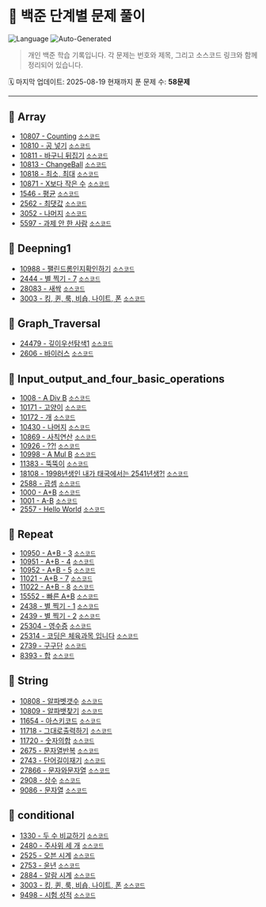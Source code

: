 # 📘 백준 단계별 문제 풀이

![Language](https://img.shields.io/badge/Language-Java-blue?logo=Java)
![Auto-Generated](https://img.shields.io/badge/README-Auto--Generated-blueviolet)

> 개인 백준 학습 기록입니다. 각 문제는 번호와 제목, 그리고 소스코드 링크와 함께 정리되어 있습니다.

🗓️ 마지막 업데이트: 2025-08-19
현재까지 푼 문제 수: **58문제**

---

## 📂 Array
- <a href="https://www.acmicpc.net/problem/10807" target="_blank">10807 - Counting</a> [`소스코드`](src/Array/BaekJoon_10807_Counting.java)
- <a href="https://www.acmicpc.net/problem/10810" target="_blank">10810 - 공 넣기</a> [`소스코드`](src/Array/BaekJoon_10810_intoBall.java)
- <a href="https://www.acmicpc.net/problem/10811" target="_blank">10811 - 바구니 뒤집기</a> [`소스코드`](src/Array/BaekJoon_10811.java)
- <a href="https://www.acmicpc.net/problem/10813" target="_blank">10813 - ChangeBall</a> [`소스코드`](src/Array/BaekJoon_10813_ChangeBall.java)
- <a href="https://www.acmicpc.net/problem/10818" target="_blank">10818 - 최소, 최대</a> [`소스코드`](src/Array/BaekJoon_10818_LeastMost.java)
- <a href="https://www.acmicpc.net/problem/10871" target="_blank">10871 - X보다 작은 수</a> [`소스코드`](src/Array/BaekJoon_10871_X.java)
- <a href="https://www.acmicpc.net/problem/1546" target="_blank">1546 - 평균</a> [`소스코드`](src/Array/BaekJoon_1546_average.java)
- <a href="https://www.acmicpc.net/problem/2562" target="_blank">2562 - 최댓값</a> [`소스코드`](src/Array/BaekJoon_2562_Most.java)
- <a href="https://www.acmicpc.net/problem/3052" target="_blank">3052 - 나머지</a> [`소스코드`](src/Array/BaekJoon_3052.java)
- <a href="https://www.acmicpc.net/problem/5597" target="_blank">5597 - 과제 안 한 사람</a> [`소스코드`](src/Array/BaekJoon_5597.java)

## 📂 Deepning1
- <a href="https://www.acmicpc.net/problem/10988" target="_blank">10988 - 팰린드롬인지확인하기</a> [`소스코드`](src/Deepning1/BaekJoon_10988_팰린드롬인지확인하기.java)
- <a href="https://www.acmicpc.net/problem/2444" target="_blank">2444 - 별 찍기 - 7</a> [`소스코드`](src/Deepning1/BaekJoon_2444_별찍기7.java)
- <a href="https://www.acmicpc.net/problem/28083" target="_blank">28083 - 새싹</a> [`소스코드`](src/Deepning1/BaekJoon_28083_새싹.java)
- <a href="https://www.acmicpc.net/problem/3003" target="_blank">3003 - 킹, 퀸, 룩, 비숍, 나이트, 폰</a> [`소스코드`](src/Deepning1/BaekJoon_3003_킹퀸룩비숍나이트.java)

## 📂 Graph_Traversal
- <a href="https://www.acmicpc.net/problem/24479" target="_blank">24479 - 깊이우선탐색1</a> [`소스코드`](src/Graph_Traversal/BaekJoon_24479_깊이우선탐색1.java)
- <a href="https://www.acmicpc.net/problem/2606" target="_blank">2606 - 바이러스</a> [`소스코드`](src/Graph_Traversal/BaekJoon_2606_바이러스.java)

## 📂 Input_output_and_four_basic_operations
- <a href="https://www.acmicpc.net/problem/1008" target="_blank">1008 - A Div B</a> [`소스코드`](src/Input_output_and_four_basic_operations/BaekJoon_1008_A_Div_B.java)
- <a href="https://www.acmicpc.net/problem/10171" target="_blank">10171 - 고양이</a> [`소스코드`](src/Input_output_and_four_basic_operations/BaekJoon_10171_Cat.java)
- <a href="https://www.acmicpc.net/problem/10172" target="_blank">10172 - 개</a> [`소스코드`](src/Input_output_and_four_basic_operations/BaekJoon_10172_Dog.java)
- <a href="https://www.acmicpc.net/problem/10430" target="_blank">10430 - 나머지</a> [`소스코드`](src/Input_output_and_four_basic_operations/BaekJoon_10430_remainder.java)
- <a href="https://www.acmicpc.net/problem/10869" target="_blank">10869 - 사칙연산</a> [`소스코드`](src/Input_output_and_four_basic_operations/BaekJoon_10869_FourBasicOperation.java)
- <a href="https://www.acmicpc.net/problem/10926" target="_blank">10926 - ??!</a> [`소스코드`](src/Input_output_and_four_basic_operations/BaekJoon_10926_surprised.java)
- <a href="https://www.acmicpc.net/problem/10998" target="_blank">10998 - A Mul B</a> [`소스코드`](src/Input_output_and_four_basic_operations/BaekJoon_10998_A_Mul_B.java)
- <a href="https://www.acmicpc.net/problem/11383" target="_blank">11383 - 뚝뚝이</a> [`소스코드`](src/Input_output_and_four_basic_operations/BaekJoon_11383_KidJeongMin.java)
- <a href="https://www.acmicpc.net/problem/18108" target="_blank">18108 - 1998년생인 내가 태국에서는 2541년생?!</a> [`소스코드`](src/Input_output_and_four_basic_operations/BaekJoon_18108_ButaYear.java)
- <a href="https://www.acmicpc.net/problem/2588" target="_blank">2588 - 곱셈</a> [`소스코드`](src/Input_output_and_four_basic_operations/BaekJoon_2588_Mul.java)
- <a href="https://www.acmicpc.net/problem/1000" target="_blank">1000 - A+B</a> [`소스코드`](src/Input_output_and_four_basic_operations/baekjoon_1000_A_puls_B.java)
- <a href="https://www.acmicpc.net/problem/1001" target="_blank">1001 - A-B</a> [`소스코드`](src/Input_output_and_four_basic_operations/baekjoon_1001_A_minus_B.java)
- <a href="https://www.acmicpc.net/problem/2557" target="_blank">2557 - Hello World</a> [`소스코드`](src/Input_output_and_four_basic_operations/baekjoon_2557_hello_word.java)

## 📂 Repeat
- <a href="https://www.acmicpc.net/problem/10950" target="_blank">10950 - A+B - 3</a> [`소스코드`](src/Repeat/BaekJoon_10950.java)
- <a href="https://www.acmicpc.net/problem/10951" target="_blank">10951 - A+B - 4</a> [`소스코드`](src/Repeat/BaekJoon_10951_AplusB4.java)
- <a href="https://www.acmicpc.net/problem/10952" target="_blank">10952 - A+B - 5</a> [`소스코드`](src/Repeat/BaekJoon_10952_AplusB5.java)
- <a href="https://www.acmicpc.net/problem/11021" target="_blank">11021 - A+B - 7</a> [`소스코드`](src/Repeat/BaekJoon_11021_AplusB7.java)
- <a href="https://www.acmicpc.net/problem/11022" target="_blank">11022 - A+B - 8</a> [`소스코드`](src/Repeat/BaekJoon_11022_ApusB8.java)
- <a href="https://www.acmicpc.net/problem/15552" target="_blank">15552 - 빠른 A+B</a> [`소스코드`](src/Repeat/BaekJoon_15552_QuickAB.java)
- <a href="https://www.acmicpc.net/problem/2438" target="_blank">2438 - 별 찍기 - 1</a> [`소스코드`](src/Repeat/BaekJoon_2438_Star1.java)
- <a href="https://www.acmicpc.net/problem/2439" target="_blank">2439 - 별 찍기 - 2</a> [`소스코드`](src/Repeat/BaekJoon_2439_Start2.java)
- <a href="https://www.acmicpc.net/problem/25304" target="_blank">25304 - 영수증</a> [`소스코드`](src/Repeat/BaekJoon_25304_Receipt.java)
- <a href="https://www.acmicpc.net/problem/25314" target="_blank">25314 - 코딩은 체육과목 입니다</a> [`소스코드`](src/Repeat/BaekJoon_25314_CodingIsPEClass.java)
- <a href="https://www.acmicpc.net/problem/2739" target="_blank">2739 - 구구단</a> [`소스코드`](src/Repeat/BaekJoon_2739_gugudan.java)
- <a href="https://www.acmicpc.net/problem/8393" target="_blank">8393 - 합</a> [`소스코드`](src/Repeat/BaekJoon_8393_hap.java)

## 📂 String
- <a href="https://www.acmicpc.net/problem/10808" target="_blank">10808 - 알파벳갯수</a> [`소스코드`](src/String/BaekJoon_10808_알파벳갯수.java)
- <a href="https://www.acmicpc.net/problem/10809" target="_blank">10809 - 알파뱃찾기</a> [`소스코드`](src/String/BaekJoon_10809_알파뱃찾기.java)
- <a href="https://www.acmicpc.net/problem/11654" target="_blank">11654 - 아스키코드</a> [`소스코드`](src/String/BaekJoon_11654_아스키코드.java)
- <a href="https://www.acmicpc.net/problem/11718" target="_blank">11718 - 그대로출력하기</a> [`소스코드`](src/String/BaekJoon_11718_그대로출력하기.java)
- <a href="https://www.acmicpc.net/problem/11720" target="_blank">11720 - 숫자의합</a> [`소스코드`](src/String/BaekJoon_11720_숫자의합.java)
- <a href="https://www.acmicpc.net/problem/2675" target="_blank">2675 - 문자열반복</a> [`소스코드`](src/String/BaekJoon_2675_문자열반복.java)
- <a href="https://www.acmicpc.net/problem/2743" target="_blank">2743 - 단어길이재기</a> [`소스코드`](src/String/BaekJoon_2743_단어길이재기.java)
- <a href="https://www.acmicpc.net/problem/27866" target="_blank">27866 - 문자와문자열</a> [`소스코드`](src/String/BaekJoon_27866_문자와문자열.java)
- <a href="https://www.acmicpc.net/problem/2908" target="_blank">2908 - 상수</a> [`소스코드`](src/String/BaekJoon_2908_상수.java)
- <a href="https://www.acmicpc.net/problem/9086" target="_blank">9086 - 문자열</a> [`소스코드`](src/String/BaekJoon_9086_문자열.java)

## 📂 conditional
- <a href="https://www.acmicpc.net/problem/1330" target="_blank">1330 - 두 수 비교하기</a> [`소스코드`](src/conditional/BaekJoon_1330.java)
- <a href="https://www.acmicpc.net/problem/2480" target="_blank">2480 - 주사위 세 개</a> [`소스코드`](src/conditional/BaekJoon_2480_ThreeDice.java)
- <a href="https://www.acmicpc.net/problem/2525" target="_blank">2525 - 오븐 시계</a> [`소스코드`](src/conditional/BaekJoon_2525_OvenClock.java)
- <a href="https://www.acmicpc.net/problem/2753" target="_blank">2753 - 윤년</a> [`소스코드`](src/conditional/BaekJoon_2753_leapYear.java)
- <a href="https://www.acmicpc.net/problem/2884" target="_blank">2884 - 알람 시계</a> [`소스코드`](src/conditional/BaekJoon_2884_Alam.java)
- <a href="https://www.acmicpc.net/problem/3003" target="_blank">3003 - 킹, 퀸, 룩, 비숍, 나이트, 폰</a> [`소스코드`](src/conditional/BaekJoon_3003_MakingChess.java)
- <a href="https://www.acmicpc.net/problem/9498" target="_blank">9498 - 시험 성적</a> [`소스코드`](src/conditional/BaekJoon_9498_TestGrade.java)

